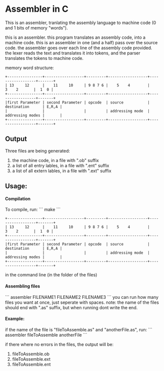 <h1>Assembler in C</h1>

This is an assembler, tranlating the assembly language to machine code (0 and 1 bits of memory "words").

this is an assembler. this program translates an assembly code, into a machine code.
this is an assembler in one (and a half) pass over the source code.
the assembler goes over each line of the assembly code provided.
the lexer reads the text and translates it into tokens, and the parser translates the
tokens to machine code.

memory word structure:
```
+----------------+------------------+---------+------------------+------------------+-------+
| 13     12      |    11     10     | 9 8 7 6 |    5    4        |     3    2       |  1  0 |
+----------------+------------------+---------+------------------+------------------+-------+
|first Parameter | second Parameter | opcode  | source           | destination      | E,R,A |
|                |                  |         | addressing mode  | addressing modes |       |
+----------------+------------------+---------+------------------+------------------+-------+
```
<h2>Output</h2>

Three files are being generated:
1. the machine code, in a file with ".ob" suffix
2. a list of all entry lables, in a file with ".ent" suffix
3. a list of all extern lables, in a file with ".ext" suffix


<h2>Usage:</h2>

<h4>Compilation</h4>
To compile, run:
```
make
```

```
+----------------+------------------+---------+------------------+------------------+-------+
| 13     12      |    11     10     | 9 8 7 6 |    5    4        |     3    2       |  1  0 |
+----------------+------------------+---------+------------------+------------------+-------+
|first Parameter | second Parameter | opcode  | source           | destination      | E,R,A |
|                |                  |         | addressing mode  | addressing modes |       |
+----------------+------------------+---------+------------------+------------------+-------+
```


in the command line (in the folder of the files)

<h4>Assembling files</h4>
```
assembler FILENAME1 FILENAME2 FILENAME3
```
you can run how many files you want at once, just seperate with spaces. 
note:
the name of the files should end with ".as" suffix, but when running dont write the end. 

<h4>Example:</h4>
if the name of the file is "fileToAssemble.as" and "anotherFile.as", run:
```
assembler fileToAssemble anotherFile
```

if there where no errors in the files, the output will be:
1. fileToAssemble.ob
2. fileToAssemble.ext
3. fileToAssemble.ent
